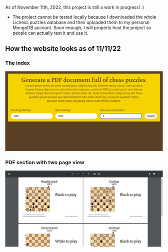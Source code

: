 As of November 11th, 2022, this project is still a work in progress! :)

- The project cannot be tested locally because I downloaded the whole Lichess puzzles database and then uploaded them to my personal MongoDB account. Soon enough, I will properly host the project so people can actually test it and use it.

## How the website looks as of 11/11/22
### The index
![Frontend of the website](src/front-11-11-2022.jpg)

### PDF section with two page view
![PDF section of the website](src/pdf-section-11-11-2022.jpg)
